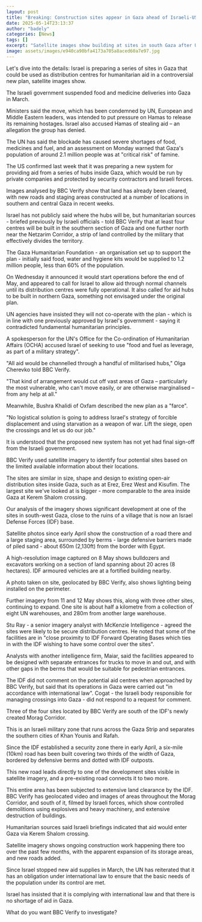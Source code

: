 ```yaml
---
layout: post
title: "Breaking: Construction sites appear in Gaza ahead of Israeli-US aid plan rejected by UN, images show"
date: 2025-05-14T23:13:37
author: "badely"
categories: [News]
tags: []
excerpt: "Satellite images show building at sites in south Gaza after US says controversial Israeli aid plan to proceed."
image: assets/images/e940ca90bfa4173a705a8aced60a7e97.jpg
---
```


Let's dive into the details: Israel is preparing a series of sites in Gaza that could be used as distribution centres for humanitarian aid in a controversial new plan, satellite images show.

The Israeli government suspended food and medicine deliveries into Gaza in March. 

Ministers said the move, which has been condemned by UN, European and Middle Eastern leaders, was intended to put pressure on Hamas to release its remaining hostages. Israel also accused Hamas of stealing aid – an allegation the group has denied.

The UN has said the blockade has caused severe shortages of food, medicines and fuel, and an assessment on Monday warned that Gaza's population of around 2.1 million people was at "critical risk" of famine.

The US confirmed last week that it was preparing a new system for providing aid from a series of hubs inside Gaza, which would be run by private companies and protected by security contractors and Israeli forces.

Images analysed by BBC Verify show that land has already been cleared, with new roads and staging areas constructed at a number of locations in southern and central Gaza in recent weeks.

Israel has not publicly said where the hubs will be, but humanitarian sources - briefed previously by Israeli officials - told BBC Verify that at least four centres will be built in the southern section of Gaza and one further north near the Netzarim Corridor, a strip of land controlled by the military that effectively divides the territory.

The Gaza Humanitarian Foundation - an organisation set up to support the plan - initially said food, water and hygiene kits would be supplied to 1.2 million people, less than 60% of the population.  

On Wednesday it announced it would start operations before the end of May, and appeared to call for Israel to allow aid through normal channels until its distribution centres were fully operational. It also called for aid hubs to be built in northern Gaza, something not envisaged under the original plan.

UN agencies have insisted they will not co-operate with the plan - which is in line with one previously approved by Israel's government - saying it contradicted fundamental humanitarian principles. 

A spokesperson for the UN's Office for the Co-ordination of Humanitarian Affairs (OCHA) accused Israel of seeking to use "food and fuel as leverage, as part of a military strategy".

"All aid would be channelled through a handful of militarised hubs," Olga Cherevko told BBC Verify. 

"That kind of arrangement would cut off vast areas of Gaza – particularly the most vulnerable, who can't move easily, or are otherwise marginalised – from any help at all."

Meanwhile, Bushra Khalidi of Oxfam described the new plan as a "farce".

"No logistical solution is going to address Israel's strategy of forcible displacement and using starvation as a weapon of war. Lift the siege, open the crossings and let us do our job."

It is understood that the proposed new system has not yet had final sign-off from the Israeli government.

BBC Verify used satellite imagery to identify four potential sites based on the limited available information about their locations.

The sites are similar in size, shape and design to existing open-air distribution sites inside Gaza, such as at Erez, Erez West and Kisufim. The largest site we've looked at is bigger - more comparable to the area inside Gaza at Kerem Shalom crossing.

Our analysis of the imagery shows significant development at one of the sites in south-west Gaza, close to the ruins of a village that is now an Israel Defense Forces (IDF) base.

Satellite photos since early April show the construction of a road there and a large staging area, surrounded by berms - large defensive barriers made of piled sand - about 650m (2,130ft) from the border with Egypt.

A high-resolution image captured on 8 May shows bulldozers and excavators working on a section of land spanning about 20 acres (8 hectares). IDF armoured vehicles are at a fortified building nearby.

A photo taken on site, geolocated by BBC Verify, also shows lighting being installed on the perimeter.

Further imagery from 11 and 12 May shows this, along with three other sites, continuing to expand. One site is about half a kilometre from a collection of eight UN warehouses, and 280m from another large warehouse.

Stu Ray - a senior imagery analyst with McKenzie Intelligence - agreed the sites were likely to be secure distribution centres. He noted that some of the facilities are in "close proximity to IDF Forward Operating Bases which ties in with the IDF wishing to have some control over the sites".

Analysts with another intelligence firm, Maiar, said the facilities appeared to be designed with separate entrances for trucks to move in and out, and with other gaps in the berms that would be suitable for pedestrian entrances.

The IDF did not comment on the potential aid centres when approached by BBC Verify, but said that its operations in Gaza were carried out "in accordance with international law".  Cogat - the Israeli body responsible for managing crossings into Gaza - did not respond to a request for comment.

Three of the four sites located by BBC Verify are south of the IDF's newly created Morag Corridor.

This is an Israeli military zone that runs across the Gaza Strip and separates the southern cities of Khan Younis and Rafah.

Since the IDF established a security zone there in early April, a six-mile (10km) road has been built covering two thirds of the width of Gaza, bordered by defensive berms and dotted with IDF outposts.

This new road leads directly to one of the development sites visible in satellite imagery, and a pre-existing road connects it to two more.

This entire area has been subjected to extensive land clearance by the IDF. BBC Verify has geolocated video and images of areas throughout the Morag Corridor, and south of it, filmed by Israeli forces, which show controlled demolitions using explosives and heavy machinery, and extensive destruction of buildings.

Humanitarian sources said Israeli briefings indicated that aid would enter Gaza via Kerem Shalom crossing.

Satellite imagery shows ongoing construction work happening there too over the past few months, with the apparent expansion of its storage areas, and new roads added.

Since Israel stopped new aid supplies in March, the UN has reiterated that it has an obligation under international law to ensure that the basic needs of the population under its control are met.

Israel has insisted that it is complying with international law and that there is no shortage of aid in Gaza.

What do you want BBC Verify to investigate?

